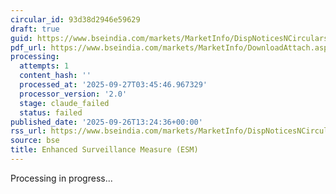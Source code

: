 ```yaml
---
circular_id: 93d38d2946e59629
draft: true
guid: https://www.bseindia.com/markets/MarketInfo/DispNoticesNCirculars.aspx?Noticeid={3C6F7499-7858-4F1B-9207-EE24CAB7AA48}&noticeno=20250926-57&dt=09/26/2025&icount=57&totcount=76&flag=0
pdf_url: https://www.bseindia.com/markets/MarketInfo/DownloadAttach.aspx?id=20250926-57&attachedId=2b9591b7-c983-4c78-9fb4-4a4683dc012c
processing:
  attempts: 1
  content_hash: ''
  processed_at: '2025-09-27T03:45:46.967329'
  processor_version: '2.0'
  stage: claude_failed
  status: failed
published_date: '2025-09-26T13:24:36+00:00'
rss_url: https://www.bseindia.com/markets/MarketInfo/DispNoticesNCirculars.aspx?Noticeid={3C6F7499-7858-4F1B-9207-EE24CAB7AA48}&noticeno=20250926-57&dt=09/26/2025&icount=57&totcount=76&flag=0
source: bse
title: Enhanced Surveillance Measure (ESM)
---
```


Processing in progress...